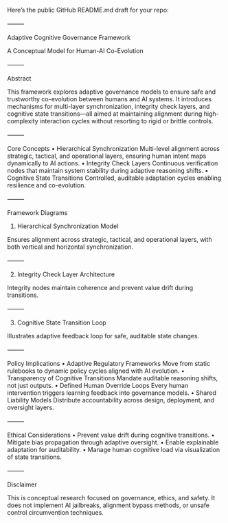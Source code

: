 Here’s the public GitHub README.md draft for your repo:

⸻

Adaptive Cognitive Governance Framework

A Conceptual Model for Human-AI Co-Evolution

⸻

Abstract

This framework explores adaptive governance models to ensure safe and trustworthy co-evolution between humans and AI systems. It introduces mechanisms for multi-layer synchronization, integrity check layers, and cognitive state transitions—all aimed at maintaining alignment during high-complexity interaction cycles without resorting to rigid or brittle controls.

⸻

Core Concepts
	•	Hierarchical Synchronization
Multi-level alignment across strategic, tactical, and operational layers, ensuring human intent maps dynamically to AI actions.
	•	Integrity Check Layers
Continuous verification nodes that maintain system stability during adaptive reasoning shifts.
	•	Cognitive State Transitions
Controlled, auditable adaptation cycles enabling resilience and co-evolution.

⸻

Framework Diagrams

1. Hierarchical Synchronization Model

Ensures alignment across strategic, tactical, and operational layers, with both vertical and horizontal synchronization.

⸻

2. Integrity Check Layer Architecture

Integrity nodes maintain coherence and prevent value drift during transitions.

⸻

3. Cognitive State Transition Loop

Illustrates adaptive feedback loop for safe, auditable state changes.

⸻

Policy Implications
	•	Adaptive Regulatory Frameworks
Move from static rulebooks to dynamic policy cycles aligned with AI evolution.
	•	Transparency of Cognitive Transitions
Mandate auditable reasoning shifts, not just outputs.
	•	Defined Human Override Loops
Every human intervention triggers learning feedback into governance models.
	•	Shared Liability Models
Distribute accountability across design, deployment, and oversight layers.

⸻

Ethical Considerations
	•	Prevent value drift during cognitive transitions.
	•	Mitigate bias propagation through adaptive oversight.
	•	Enable explainable adaptation for auditability.
	•	Manage human cognitive load via visualization of state transitions.

⸻

Disclaimer

This is conceptual research focused on governance, ethics, and safety.
It does not implement AI jailbreaks, alignment bypass methods, or unsafe control circumvention techniques.
